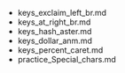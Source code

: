 - keys_exclaim_left_br.md
- keys_at_right_br.md
- keys_hash_aster.md
- keys_dollar_anm.md
- keys_percent_caret.md
- practice_Special_chars.md